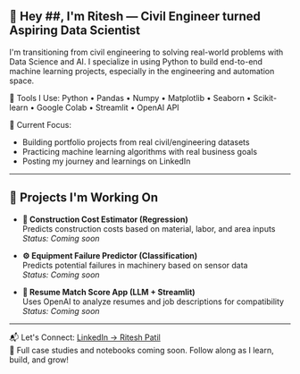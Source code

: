 ## 👋 Hey  ##, I'm Ritesh — Civil Engineer turned Aspiring Data Scientist

I'm transitioning from civil engineering to solving real-world problems with Data Science and AI. I specialize in using Python to build end-to-end machine learning projects, especially in the engineering and automation space.

🔧 Tools I Use:
Python • Pandas • Numpy • Matplotlib • Seaborn • Scikit-learn • Google Colab • Streamlit • OpenAI API

🧠 Current Focus:
- Building portfolio projects from real civil/engineering datasets
- Practicing machine learning algorithms with real business goals
- Posting my journey and learnings on LinkedIn

---

## 🚀 Projects I'm Working On

- **🧱 Construction Cost Estimator (Regression)**  
  Predicts construction costs based on material, labor, and area inputs  
  _Status: Coming soon_

- **⚙️ Equipment Failure Predictor (Classification)**  
  Predicts potential failures in machinery based on sensor data  
  _Status: Coming soon_

- **🤖 Resume Match Score App (LLM + Streamlit)**  
  Uses OpenAI to analyze resumes and job descriptions for compatibility  
  _Status: Coming soon_

---

📬 Let's Connect: [LinkedIn → Ritesh Patil](https://www.linkedin.com/in/ritesh-patil-631651218)  
📂 Full case studies and notebooks coming soon. Follow along as I learn, build, and grow!
